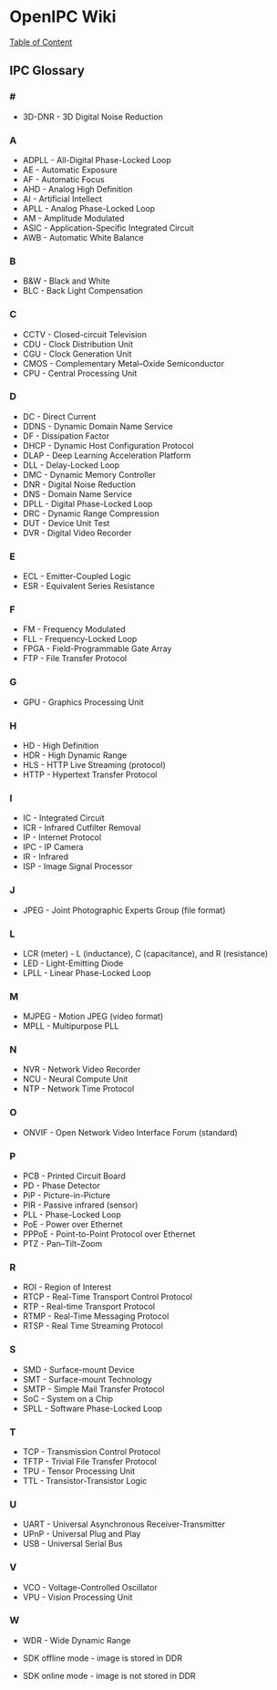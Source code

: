 # OpenIPC Wiki
[Table of Content](../README.md)

IPC Glossary
------------

### \#

- 3D-DNR - 3D Digital Noise Reduction
 
### A

- ADPLL - All-Digital Phase-Locked Loop
- AE - Automatic Exposure
- AF - Automatic Focus
- AHD - Analog High Definition
- AI - Artificial Intellect
- APLL - Analog Phase-Locked Loop
- AM - Amplitude Modulated
- ASIC - Application-Specific Integrated Circuit
- AWB - Automatic White Balance

### B

- B&W - Black and White
- BLC - Back Light Compensation

### C

- CCTV - Closed-circuit Television
- CDU - Clock Distribution Unit
- CGU - Clock Generation Unit
- CMOS - Complementary Metal–Oxide Semiconductor
- CPU - Central Processing Unit

### D

- DC - Direct Current
- DDNS - Dynamic Domain Name Service
- DF - Dissipation Factor
- DHCP - Dynamic Host Configuration Protocol
- DLAP - Deep Learning Acceleration Platform
- DLL - Delay-Locked Loop
- DMC - Dynamic Memory Controller
- DNR - Digital Noise Reduction
- DNS - Domain Name Service
- DPLL - Digital Phase-Locked Loop
- DRC - Dynamic Range Compression
- DUT - Device Unit Test
- DVR - Digital Video Recorder

### E

- ECL - Emitter-Coupled Logic
- ESR - Equivalent Series Resistance

### F

- FM - Frequency Modulated
- FLL - Frequency-Locked Loop
- FPGA - Field-Programmable Gate Array
- FTP - File Transfer Protocol

### G

- GPU - Graphics Processing Unit

### H

- HD - High Definition
- HDR - High Dynamic Range
- HLS - HTTP Live Streaming (protocol)
- HTTP - Hypertext Transfer Protocol

### I

- IC - Integrated Circuit
- ICR - Infrared Cutfilter Removal
- IP - Internet Protocol
- IPC - IP Camera
- IR - Infrared
- ISP - Image Signal Processor

### J

- JPEG - Joint Photographic Experts Group (file format)

### L

- LCR (meter) - L (inductance), C (capacitance), and R (resistance)
- LED - Light-Emitting Diode
- LPLL - Linear Phase-Locked Loop

### M

- MJPEG - Motion JPEG (video format)
- MPLL - Multipurpose PLL

### N

- NVR - Network Video Recorder
- NCU - Neural Compute Unit
- NTP - Network Time Protocol

### O

- ONVIF - Open Network Video Interface Forum (standard)

### P

- PCB - Printed Circuit Board
- PD - Phase Detector
- PiP - Picture-in-Picture
- PIR - Passive infrared (sensor)
- PLL - Phase-Locked Loop
- PoE - Power over Ethernet
- PPPoE - Point-to-Point Protocol over Ethernet
- PTZ - Pan–Tilt–Zoom

### R

- ROI - Region of Interest
- RTCP - Real-Time Transport Control Protocol
- RTP - Real-time Transport Protocol
- RTMP - Real-Time Messaging Protocol
- RTSP - Real Time Streaming Protocol

### S

- SMD - Surface-mount Device
- SMT - Surface-mount Technology
- SMTP - Simple Mail Transfer Protocol
- SoC - System on a Chip
- SPLL - Software Phase-Locked Loop

### T

- TCP - Transmission Control Protocol
- TFTP - Trivial File Transfer Protocol
- TPU - Tensor Processing Unit
- TTL - Transistor-Transistor Logic

### U

- UART - Universal Asynchronous Receiver-Transmitter
- UPnP - Universal Plug and Play
- USB - Universal Serial Bus

### V

- VCO - Voltage-Controlled Oscillator
- VPU - Vision Processing Unit
 
### W

- WDR - Wide Dynamic Range


- SDK offline mode - image is stored in DDR
- SDK online mode - image is not stored in DDR
